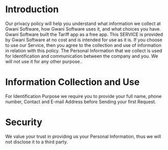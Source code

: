 # Introduction
Our privacy policy will help you understand what information we collect at Gwani Software, how Gwani Software uses it, and what choices you have. Gwani Software built the Tariff app as a free app. This SERVICE is provided by Gwani Software at no cost and is intended for use as it is. If you choose to use our Service, then you agree to the collection and use of information in relation with this policy. The Personal Information that we collect is used for Identification and communication between the company and you. We will not use it for any other purpose..
# Information Collection and Use
For Identification Purpose we require you to provide your full name, phone number, Contact and E-mail Address before Sending your first Request.
# Security
We value your trust in providing us your Personal Information, thus we will not disclose it to a third party.
